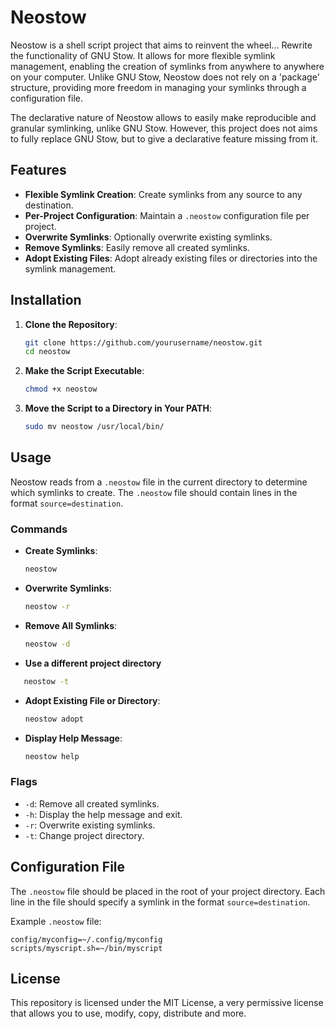 # Neostow

Neostow is a shell script project that aims to reinvent the wheel... Rewrite the functionality of GNU Stow. It allows for more flexible symlink management, enabling the creation of symlinks from anywhere to anywhere on your computer. Unlike GNU Stow, Neostow does not rely on a 'package' structure, providing more freedom in managing your symlinks through a configuration file.

The declarative nature of Neostow allows to easily make reproducible and granular symlinking, unlike GNU Stow. However, this project does not aims to fully replace GNU Stow, but to give a declarative feature missing from it.

## Features

- **Flexible Symlink Creation**: Create symlinks from any source to any destination.
- **Per-Project Configuration**: Maintain a `.neostow` configuration file per project.
- **Overwrite Symlinks**: Optionally overwrite existing symlinks.
- **Remove Symlinks**: Easily remove all created symlinks.
- **Adopt Existing Files**: Adopt already existing files or directories into the symlink management.

## Installation

1. **Clone the Repository**:

    ```sh
    git clone https://github.com/yourusername/neostow.git
    cd neostow
    ```

2. **Make the Script Executable**:

    ```sh
    chmod +x neostow
    ```

3. **Move the Script to a Directory in Your PATH**:
    ```sh
    sudo mv neostow /usr/local/bin/
    ```

## Usage

Neostow reads from a `.neostow` file in the current directory to determine which symlinks to create. The `.neostow` file should contain lines in the format `source=destination`.

### Commands

- **Create Symlinks**:

    ```sh
    neostow
    ```

- **Overwrite Symlinks**:

    ```sh
    neostow -r
    ```

- **Remove All Symlinks**:

    ```sh
    neostow -d
    ```

- **Use a different project directory**

```bash
   neostow -t
```

- **Adopt Existing File or Directory**:

    ```sh
    neostow adopt
    ```

- **Display Help Message**:
    ```sh
    neostow help
    ```

### Flags

- `-d`: Remove all created symlinks.
- `-h`: Display the help message and exit.
- `-r`: Overwrite existing symlinks.
- `-t`: Change project directory.

## Configuration File

The `.neostow` file should be placed in the root of your project directory. Each line in the file should specify a symlink in the format `source=destination`.

Example `.neostow` file:

```
config/myconfig=~/.config/myconfig
scripts/myscript.sh=~/bin/myscript
```

## License

This repository is licensed under the MIT License, a very permissive license that allows you to use, modify, copy, distribute and more.
